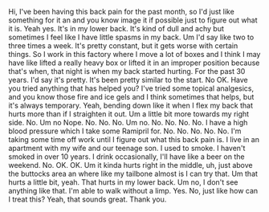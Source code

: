 Hi, I've been having this back pain for the past month, so I'd just like something for it an and you know image it if possible just to figure out what it is.
Yeah yes.
It's in my lower back. 
It's kind of dull and achy but sometimes I feel like I have little spasms in my back.
Um I'd say like two to three times a week.
It's pretty constant, but it gets worse with certain things.
So I work in this factory where I move a lot of boxes and I think I may have like lifted a really heavy box or lifted it in an improper position because that's when, that night is when my back started hurting.
For the past 30 years.
I'd say it's pretty. It's been pretty similar to the start.
No OK. Have you tried anything that has helped you?
I've tried some topical analgesics, and you know those fire and ice gels and I think sometimes that helps, but it's always temporary.
Yeah, bending down like it when I flex my back that hurts more than if I straighten it out.
Um a little bit more towards my right side.
No.
Um no
Nope.
No.
No.
No.
Um no.
No.
No.
No.
No.
I have a high blood pressure which I take some Ramipril for.
No.
No.
No. 
No.
No.
I'm taking some time off work until I figure out what this back pain is. 
I live in an apartment with my wife and our teenage son.
I used to smoke. I haven't smoked in over 10 years.
I drink occasionally, I'll have like a beer on the weekend.
No. 
OK.
OK.
Um it kinda hurts right in the middle, uh, just above the buttocks area an where like my tailbone almost is
I can try that. Um that hurts a little bit, yeah.
That hurts in my lower back.
Um no, I don't see anything like that.
I'm able to walk without a limp. 
Yes. 
No, just like how can I treat this?
Yeah, that sounds great. Thank you.